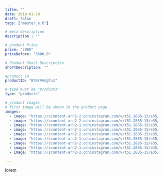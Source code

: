 ```yaml
---
title: ""
date: 2019-01-29
draft: false
tags: ["master_e.b"]

# meta description
description : ""

# product Price
price: "3000"
priceBefore: "3600.0"

# Product Short Description
shortDescription: ""

#product ID
productID: "BtNrVeUgTuz"

# type must be "products"
type: "products"

# product Images
# first image will be shown in the product page
images:
  - image: "https://scontent-arn2-2.cdninstagram.com/v/t51.2885-15/e35/50237214_367664144026176_3808070215078512009_n.jpg?se=8&tp=1&_nc_ht=scontent-arn2-2.cdninstagram.com&_nc_cat=100&_nc_ohc=3vKPm8PVUgAAX8-Ua09&oh=5ea2d5a40549c0cf7cbad97349efbd11&oe=606CADE2&ig_cache_key=MTk2NzQxOTE5ODQyNjcyNjczOA%3D%3D.2"
  - image: "https://scontent-arn2-2.cdninstagram.com/v/t51.2885-15/e35/51440334_311688412818036_2946660630747237703_n.jpg?se=8&tp=1&_nc_ht=scontent-arn2-2.cdninstagram.com&_nc_cat=100&_nc_ohc=L5WWlNEpIRMAX9FjmW9&oh=e1cf7e6a50d0e0dfa932baa7d0575528&oe=606A98EC&ig_cache_key=MTk2NzQxOTE5ODQzNDk5MTU3Nw%3D%3D.2"
  - image: "https://scontent-arn2-1.cdninstagram.com/v/t51.2885-15/e35/50846625_594302417660793_1335663343113277271_n.jpg?se=8&tp=1&_nc_ht=scontent-arn2-1.cdninstagram.com&_nc_cat=109&_nc_ohc=GGAh4h7iOgwAX9zOYkz&oh=c191534447cd9b54938825346d7b4c7d&oe=606D2D07&ig_cache_key=MTk2NzQxOTE5ODQ2ODc0ODI1MA%3D%3D.2"
  - image: "https://scontent-arn2-1.cdninstagram.com/v/t51.2885-15/e35/51188212_2350952971817934_4738806480688647800_n.jpg?se=8&tp=1&_nc_ht=scontent-arn2-1.cdninstagram.com&_nc_cat=106&_nc_ohc=y862uDSRu98AX-iBdFJ&oh=84a5d11c43ca8910466d1c7c37aa3c82&oe=606AA44E&ig_cache_key=MTk2NzQxOTE5ODQ2MDMxMDU5NQ%3D%3D.2"
  - image: "https://scontent-arn2-2.cdninstagram.com/v/t51.2885-15/e35/49546680_3033327176693184_5132570619183900437_n.jpg?se=8&tp=1&_nc_ht=scontent-arn2-2.cdninstagram.com&_nc_cat=100&_nc_ohc=MKaSp-5K4ykAX8mT819&oh=c1c137f29c2f8bbab91072481e95d7c1&oe=606AD6C6&ig_cache_key=MTk2NzQxOTE5ODQ4NTQ5MDA2MA%3D%3D.2"
  - image: "https://scontent-arn2-1.cdninstagram.com/v/t51.2885-15/e35/50287624_609884652804198_1930699094397051911_n.jpg?se=8&tp=1&_nc_ht=scontent-arn2-1.cdninstagram.com&_nc_cat=106&_nc_ohc=Uj7hYz3M2zkAX9UANFX&oh=a071f7b993e8edda0db1eff668fb44e2&oe=6069B73F&ig_cache_key=MTk2NzQxOTE5ODQ2MDM3Mzc2Mw%3D%3D.2"
  - image: "https://scontent-arn2-2.cdninstagram.com/v/t51.2885-15/e35/49858060_170199573956412_1100033491917407975_n.jpg?se=8&tp=1&_nc_ht=scontent-arn2-2.cdninstagram.com&_nc_cat=100&_nc_ohc=kmx-T9oiV4sAX8mmKIc&oh=d576be1afd39bb5a04da54b13bfa817d&oe=606A0A98&ig_cache_key=MTk2NzQxOTE5ODQ0MzUzMzYzNQ%3D%3D.2"
  - image: "https://scontent-arn2-1.cdninstagram.com/v/t51.2885-15/e35/49907201_298245740876977_7137511471897491910_n.jpg?se=8&tp=1&_nc_ht=scontent-arn2-1.cdninstagram.com&_nc_cat=101&_nc_ohc=0Pk6L0noj9kAX9dfEGz&oh=8dd4b5957cc55aba3ef6cf376b0a1695&oe=606C43D4&ig_cache_key=MTk2NzQxOTE5ODQ1MTgyNTY4NQ%3D%3D.2"
  - image: "https://scontent-arn2-2.cdninstagram.com/v/t51.2885-15/e35/49913262_398439974061509_7184170558112000078_n.jpg?se=8&tp=1&_nc_ht=scontent-arn2-2.cdninstagram.com&_nc_cat=105&_nc_ohc=iqy3uEEXD3MAX9MugVK&oh=2c4f9d438869c8616be65e9b64920698&oe=606B4364&ig_cache_key=MTk2NzQxOTE5ODQ3NjkxMjY0MQ%3D%3D.2"

---
```

lorem
